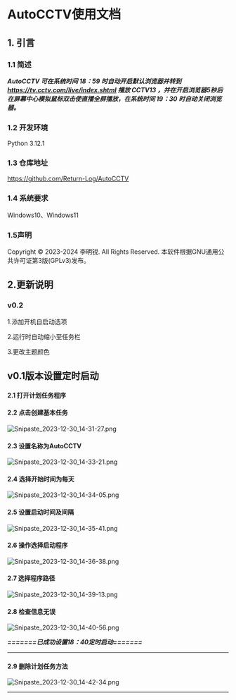 # AutoCCTV使用文档

## 1. 引言

### 1.1 简述

***AutoCCTV 可在系统时间 18：59 时自动开启默认浏览器并转到 https://tv.cctv.com/live/index.shtml 播放 CCTV13 ，并在开启浏览器5秒后在屏幕中心模拟鼠标双击使直播全屏播放，在系统时间 19：30 时自动关闭浏览器。***

### 1.2 开发环境

Python 3.12.1

### 1.3 仓库地址

https://github.com/Return-Log/AutoCCTV

### 1.4 系统要求

Windows10、Windows11

### 1.5声明

Copyright © 2023-2024 李明锐. All Rights Reserved.
本软件根据GNU通用公共许可证第3版(GPLv3)发布。

## 2.更新说明

### v0.2

1.添加开机自启动选项

2.运行时自动缩小至任务栏 

3.更改主题颜色

## v0.1版本设置定时启动

#### 2.1 打开计划任务程序

#### 2.2 点击创建基本任务

![Snipaste_2023-12-30_14-31-27.png](https://s2.loli.net/2023/12/30/HUudwaj5L8YApVz.png)

#### 2.3 设置名称为AutoCCTV

![Snipaste_2023-12-30_14-33-21.png](https://s2.loli.net/2023/12/30/LIh8ZVeCDz6bxKW.png)

#### 2.4 选择开始时间为每天

![Snipaste_2023-12-30_14-34-05.png](https://s2.loli.net/2023/12/30/y4kIXBZ5vaOrE6p.png)

#### 2.5 设置启动时间及间隔

![Snipaste_2023-12-30_14-35-41.png](https://s2.loli.net/2023/12/30/pajbgSL6QDmu21K.png)

#### 2.6 操作选择启动程序

![Snipaste_2023-12-30_14-36-38.png](https://s2.loli.net/2023/12/30/zjEvbJcArqW4SeB.png)

#### 2.7 选择程序路径

![Snipaste_2023-12-30_14-39-13.png](https://s2.loli.net/2023/12/30/72jW9IngMRwCh51.png)

#### 2.8 检查信息无误

![Snipaste_2023-12-30_14-40-56.png](https://s2.loli.net/2023/12/30/UBx3J1mbsuGwgY6.png)

***=======已成功设置18：40定时启动=======***

------

#### 2.9 删除计划任务方法

![Snipaste_2023-12-30_14-42-34.png](https://s2.loli.net/2023/12/30/HxNkVqcGK3bW6YB.png)

------





